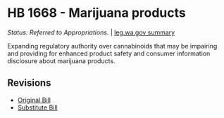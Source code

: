 # HB 1668 - Marijuana products
*Status: Referred to Appropriations.* | [leg.wa.gov summary](https://app.leg.wa.gov/billsummary?BillNumber=1668&Year=2021)

Expanding regulatory authority over cannabinoids that may be impairing and providing for enhanced product safety and consumer information disclosure about marijuana products.

## Revisions
* [Original Bill](1/)
* [Substitute Bill](S/)